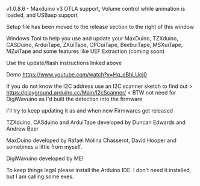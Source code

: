 v1.0.8.6 - Maxduino v3 OTLA support, Volume control while animation is loaded, and USBasp support

Setup file has been moved to the release section to the right of this window

Windows Tool to help you use and update your MaxDuino, TZXduino, CASDuino, ArduiTape, ZXuiTape, CPCuiTape, BeebuiTape, MSXuiTape, MZuiTape and some features like UEF Extraction (coming soon)

Use the update/flash instructions linked above

Demo https://www.youtube.com/watch?v=Hq_eBhLUoj0

If you do not know the I2C address use an I2C scanner sketch to find out > https://playground.arduino.cc/Main/I2cScanner/ < BTW not need for DigiWavuino as I'd built the detection into the firmware

I'll try to keep updating it as and when new Firmwares get released

TZXduino, CASduino and ArduiTape developed by Duncan Edwards and Andrew Beer

MaxDuino developed by Rafael Molina Chasserot, David Hooper and sometimes a little from myself. 

DigiWavuino developed by ME! 

To keep things legal please install the Arduino IDE. I don't need it installed, but I am calling some exes. 
